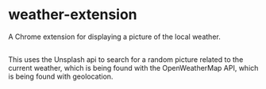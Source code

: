 # weather-extension
A Chrome extension for displaying a picture of the local weather. 

##
This uses the Unsplash api to search for a random picture related to the current weather, which is being found with the OpenWeatherMap API, which is being found with geolocation. 

